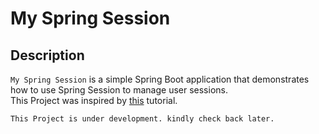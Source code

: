 # My Spring Session

## Description
`My Spring Session` is a simple Spring Boot application that demonstrates how to use Spring Session to manage user sessions.  
This Project was inspired by [this](https://www.youtube.com/watch?v=k62bO-W6Sb0) tutorial.


`This Project is under development. kindly check back later.`